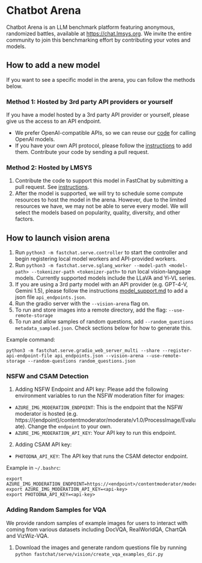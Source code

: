 # Chatbot Arena
Chatbot Arena is an LLM benchmark platform featuring anonymous, randomized battles, available at https://chat.lmsys.org.
We invite the entire community to join this benchmarking effort by contributing your votes and models.

## How to add a new model
If you want to see a specific model in the arena, you can follow the methods below.

### Method 1: Hosted by 3rd party API providers or yourself
If you have a model hosted by a 3rd party API provider or yourself, please give us the access to an API endpoint.
  - We prefer OpenAI-compatible APIs, so we can reuse our [code](https://github.com/lm-sys/FastChat/blob/main/fastchat/serve/api_provider.py) for calling OpenAI models.
  - If you have your own API protocol, please follow the [instructions](model_support.md) to add them. Contribute your code by sending a pull request.

### Method 2: Hosted by LMSYS
1. Contribute the code to support this model in FastChat by submitting a pull request. See [instructions](model_support.md).
2. After the model is supported, we will try to schedule some compute resources to host the model in the arena. However, due to the limited resources we have, we may not be able to serve every model. We will select the models based on popularity, quality, diversity, and other factors.


## How to launch vision arena

1. Run `python3 -m fastchat.serve.controller` to start the controller and begin registering local model workers and API-provided workers.
2. Run `python3 -m fastchat.serve.sglang_worker --model-path <model-path> --tokenizer-path <tokenizer-path>` to run local vision-language models. Currently supported models include the LLaVA and Yi-VL series.
3. If you are using a 3rd party model with an API provider (e.g. GPT-4-V, Gemini 1.5), please follow the instructions [model_support.md](model_support.md) to add a json file `api_endpoints.json`.
4. Run the gradio server with the `--vision-arena` flag on.
5. To run and store images into a remote directory, add the flag: `--use-remote-storage`
6. To run and allow samples of random questions, add `--random_questions metadata_sampled.json`. Check sections below for how to generate this.

Example command:
```
python3 -m fastchat.serve.gradio_web_server_multi --share --register-api-endpoint-file api_endpoints.json --vision-arena --use-remote-storage --random-questions random_questions.json
```

### NSFW and CSAM Detection
1. Adding NSFW Endpoint and API key: Please add the following environment variables to run the NSFW moderation filter for images: 
  - `AZURE_IMG_MODERATION_ENDPOINT`: This is the endpoint that the NSFW moderator is hosted (e.g. https://{endpoint}/contentmoderator/moderate/v1.0/ProcessImage/Evaluate). Change the `endpoint` to your own.
  - `AZURE_IMG_MODERATION_API_KEY`: Your API key to run this endpoint.
2. Adding CSAM API key:
  - `PHOTODNA_API_KEY`: The API key that runs the CSAM detector endpoint.

Example in `~/.bashrc`:
```
export AZURE_IMG_MODERATION_ENDPOINT=https://<endpoint>/contentmoderator/moderate/v1.0/ProcessImage/Evaluate
export AZURE_IMG_MODERATION_API_KEY=<api-key>
export PHOTODNA_API_KEY=<api-key>
```

### Adding Random Samples for VQA
We provide random samples of example images for users to interact with coming from various datasets including DocVQA, RealWorldQA, ChartQA and VizWiz-VQA.
1. Download the images and generate random questions file by running `python fastchat/serve/vision/create_vqa_examples_dir.py`
